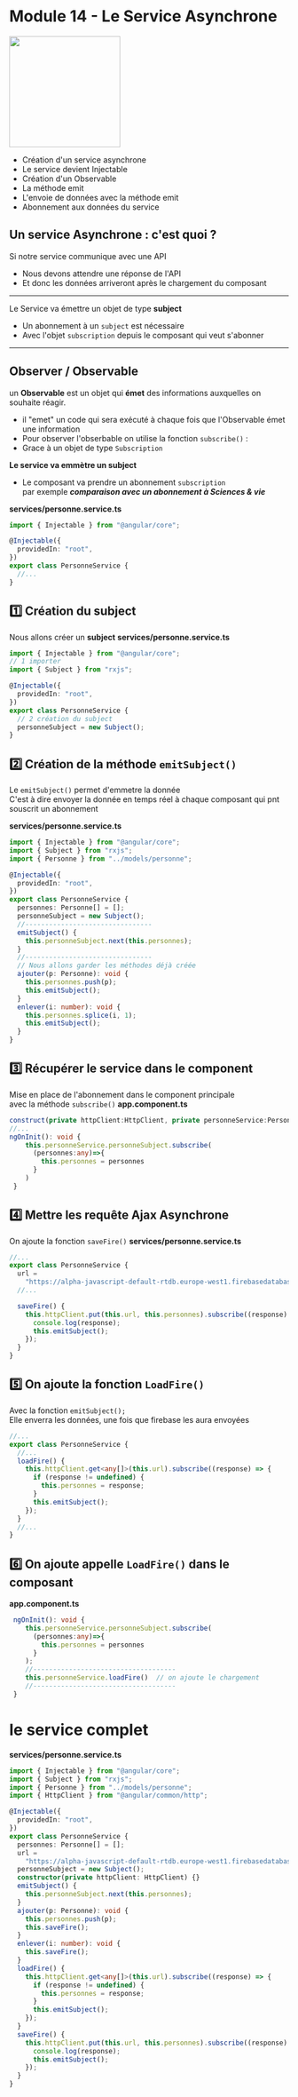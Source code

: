 # Module 14 - Le Service Asynchrone

<img src="../../img/3-piments.png" width="200">

- Création d'un service asynchrone
- Le service devient Injectable
- Création d'un Observable
- La méthode emit
- L'envoie de données avec la méthode emit
- Abonnement aux données du service

## Un service Asynchrone : c'est quoi ?

Si notre service communique avec une API

- Nous devons attendre une réponse de l'API
- Et donc les données arriveront après le chargement du composant

---

Le Service va émettre un objet de type **subject**

- Un abonnement à un <code>subject</code> est nécessaire
- Avec l'objet <code>subscription</code> depuis le composant qui veut s'abonner

---

## Observer / Observable

un **Observable** est un objet qui **émet** des informations auxquelles on souhaite réagir.

- il "emet" un code qui sera exécuté à chaque fois que l'Observable émet une information
- Pour observer l'obserbable on utilise la fonction <code>subscribe()</code> :
- Grace à un objet de type <code>Subscription</code>

**Le service va emmètre un subject**

- Le composant va prendre un abonnement <code>subscription</code>  
  par exemple **_comparaison avec un abonnement à Sciences & vie_**

**services/personne.service.ts**

```ts
import { Injectable } from "@angular/core";

@Injectable({
  providedIn: "root",
})
export class PersonneService {
  //...
}
```

## :one: Création du subject

Nous allons créer un **subject**
**services/personne.service.ts**

```ts
import { Injectable } from "@angular/core";
// 1 importer
import { Subject } from "rxjs";

@Injectable({
  providedIn: "root",
})
export class PersonneService {
  // 2 création du subject
  personneSubject = new Subject();
}
```

## :two: Création de la méthode <code>emitSubject()</code>

Le <code>emitSubject()</code> permet d'emmetre la donnée  
C'est à dire envoyer la donnée en temps réel à chaque composant qui pnt souscrit un abonnement

**services/personne.service.ts**

```ts
import { Injectable } from "@angular/core";
import { Subject } from "rxjs";
import { Personne } from "../models/personne";

@Injectable({
  providedIn: "root",
})
export class PersonneService {
  personnes: Personne[] = [];
  personneSubject = new Subject();
  //--------------------------------
  emitSubject() {
    this.personneSubject.next(this.personnes);
  }
  //--------------------------------
  // Nous allons garder les méthodes déjà créée
  ajouter(p: Personne): void {
    this.personnes.push(p);
    this.emitSubject();
  }
  enlever(i: number): void {
    this.personnes.splice(i, 1);
    this.emitSubject();
  }
}
```

## :three: Récupérer le service dans le component

Mise en place de l'abonnement dans le component principale  
avec la méthode <code>subscribe()</code>
**app.component.ts**

```ts
construct(private httpClient:HttpClient, private personneService:PersonneService)
//...
ngOnInit(): void {
    this.personneService.personneSubject.subscribe(
      (personnes:any)=>{
        this.personnes = personnes
      }
    )
 }
```

## :four: Mettre les requête Ajax Asynchrone

On ajoute la fonction <code>saveFire()</code>
**services/personne.service.ts**

```ts
//...
export class PersonneService {
  url =
    "https://alpha-javascript-default-rtdb.europe-west1.firebasedatabase.app/personnes.json";
  //...

  saveFire() {
    this.httpClient.put(this.url, this.personnes).subscribe((response) => {
      console.log(response);
      this.emitSubject();
    });
  }
}
```

## :five: On ajoute la fonction <code>LoadFire()</code>

Avec la fonction <code>emitSubject();</code>  
Elle enverra les données, une fois que firebase les aura envoyées

```ts
//...
export class PersonneService {
  //...
  loadFire() {
    this.httpClient.get<any[]>(this.url).subscribe((response) => {
      if (response != undefined) {
        this.personnes = response;
      }
      this.emitSubject();
    });
  }
  //...
}
```

## :six: On ajoute appelle <code>LoadFire()</code> dans le composant

**app.component.ts**

```ts
 ngOnInit(): void {
    this.personneService.personneSubject.subscribe(
      (personnes:any)=>{
        this.personnes = personnes
      }
    );
    //------------------------------------
    this.personneService.loadFire()  // on ajoute le chargement
    //------------------------------------
 }
```

# le service complet

**services/personne.service.ts**

```ts
import { Injectable } from "@angular/core";
import { Subject } from "rxjs";
import { Personne } from "../models/personne";
import { HttpClient } from "@angular/common/http";

@Injectable({
  providedIn: "root",
})
export class PersonneService {
  personnes: Personne[] = [];
  url =
    "https://alpha-javascript-default-rtdb.europe-west1.firebasedatabase.app/personnes.json";
  personneSubject = new Subject();
  constructor(private httpClient: HttpClient) {}
  emitSubject() {
    this.personneSubject.next(this.personnes);
  }
  ajouter(p: Personne): void {
    this.personnes.push(p);
    this.saveFire();
  }
  enlever(i: number): void {
    this.saveFire();
  }
  loadFire() {
    this.httpClient.get<any[]>(this.url).subscribe((response) => {
      if (response != undefined) {
        this.personnes = response;
      }
      this.emitSubject();
    });
  }
  saveFire() {
    this.httpClient.put(this.url, this.personnes).subscribe((response) => {
      console.log(response);
      this.emitSubject();
    });
  }
}
```
